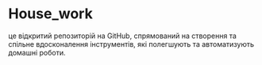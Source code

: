 # House_work
це відкритий репозиторій на GitHub, спрямований на створення та спільне вдосконалення інструментів, які полегшують та автоматизують домашні роботи.
